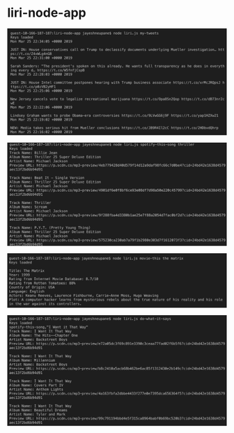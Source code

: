 # liri-node-app

![screenshot1](https://github.com/jay730/liri-node-app/blob/master/images/screenshot1.png)

![screenshot2](https://github.com/jay730/liri-node-app/blob/master/images/screenshot2.png)

![screenshot3](https://github.com/jay730/liri-node-app/blob/master/images/screenshot3.png)

![screenshot4](https://github.com/jay730/liri-node-app/blob/master/images/screenshot4.png)
